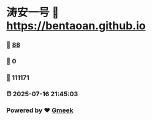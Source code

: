 # 涛安一号 :link: https://bentaoan.github.io 
### :page_facing_up: [88](https://bentaoan.github.io/tag.html) 
### :speech_balloon: 0 
### :hibiscus: 111171 
### :alarm_clock: 2025-07-16 21:45:03 
### Powered by :heart: [Gmeek](https://github.com/Meekdai/Gmeek)
